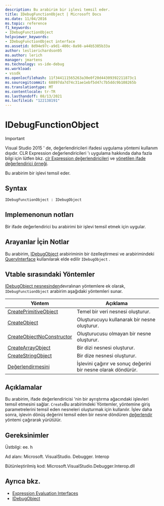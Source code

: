 ```yaml
---
description: Bu arabirim bir işlevi temsil eder.
title: IDebugFunctionObject | Microsoft Docs
ms.date: 11/04/2016
ms.topic: reference
f1_keywords:
- IDebugFunctionObject
helpviewer_keywords:
- IDebugFunctionObject interface
ms.assetid: 8d94e97c-a9d1-400c-8a98-a44b5385b33a
author: leslierichardson95
ms.author: lerich
manager: jmartens
ms.technology: vs-ide-debug
ms.workload:
- vssdk
ms.openlocfilehash: 11f344111565263a30e0f20d44309392211873c1
ms.sourcegitcommit: 68897da7d74c31ae1ebf5d47c7b5ddc9b108265b
ms.translationtype: MT
ms.contentlocale: tr-TR
ms.lasthandoff: 08/13/2021
ms.locfileid: "122138191"
---
```

# <a name="idebugfunctionobject"></a>IDebugFunctionObject
> [!IMPORTANT]
> Visual Studio 2015 ' de, değerlendiricileri ifadesi uygulama yöntemi kullanım dışıdır. CLR Expression değerlendiricileri 'ı uygulama hakkında daha fazla bilgi için lütfen bkz. [clr Expression değerlendiricileri](https://github.com/Microsoft/ConcordExtensibilitySamples/wiki/CLR-Expression-Evaluators) ve [yönetilen ifade değerlendirici örneği](https://github.com/Microsoft/ConcordExtensibilitySamples/wiki/Managed-Expression-Evaluator-Sample).

 Bu arabirim bir işlevi temsil eder.

## <a name="syntax"></a>Syntax

```
IDebugFunctionObject : IDebugObject
```

## <a name="notes-for-implementers"></a>Implemenonun notları
 Bir ifade değerlendirici bu arabirimi bir işlevi temsil etmek için uygular.

## <a name="notes-for-callers"></a>Arayanlar İçin Notlar
 Bu arabirim, [IDebugObject](../../../extensibility/debugger/reference/idebugobject.md) arabiriminin bir özelleştirmesi ve arabirimindeki [QueryInterface](/cpp/atl/queryinterface) kullanılarak elde edilir `IDebugObject` .

## <a name="methods-in-vtable-order"></a>Vtable sırasındaki Yöntemler
 [IDebugObject nesnesinden](../../../extensibility/debugger/reference/idebugobject.md)devralınan yöntemlere ek olarak, `IDebugFunctionObject` arabirim aşağıdaki yöntemleri sunar.

|Yöntem|Açıklama|
|------------|-----------------|
|[CreatePrimitiveObject](../../../extensibility/debugger/reference/idebugfunctionobject-createprimitiveobject.md)|Temel bir veri nesnesi oluşturur.|
|[CreateObject](../../../extensibility/debugger/reference/idebugfunctionobject-createobject.md)|Oluşturucuyu kullanarak bir nesne oluşturur.|
|[CreateObjectNoConstructor](../../../extensibility/debugger/reference/idebugfunctionobject-createobjectnoconstructor.md)|Oluşturucusu olmayan bir nesne oluşturur.|
|[CreateArrayObject](../../../extensibility/debugger/reference/idebugfunctionobject-createarrayobject.md)|Bir dizi nesnesi oluşturur.|
|[CreateStringObject](../../../extensibility/debugger/reference/idebugfunctionobject-createstringobject.md)|Bir dize nesnesi oluşturur.|
|[Değerlendirmesini](../../../extensibility/debugger/reference/idebugfunctionobject-evaluate.md)|İşlevini çağırır ve sonuç değerini bir nesne olarak döndürür.|

## <a name="remarks"></a>Açıklamalar
 Bu arabirim, ifade değerlendiricisi 'nin bir ayrıştırma ağacındaki işlevleri temsil etmesini sağlar. `Create`Bu arabirimdeki Yöntemler, yöntemine giriş parametrelerini temsil eden nesneleri oluşturmak için kullanılır. İşlev daha sonra, işlevin dönüş değerini temsil eden bir nesne döndüren [değerlendir](../../../extensibility/debugger/reference/idebugfunctionobject-evaluate.md) yöntemi çağırarak yürütülür.

## <a name="requirements"></a>Gereksinimler
 Üstbilgi: ee. h

 Ad alanı: Microsoft. VisualStudio. Debugger. Interop

 Bütünleştirilmiş kod: Microsoft.VisualStudio.Debugger.Interop.dll

## <a name="see-also"></a>Ayrıca bkz.
- [Expression Evaluation Interfaces](../../../extensibility/debugger/reference/expression-evaluation-interfaces.md)
- [IDebugObject](../../../extensibility/debugger/reference/idebugobject.md)
